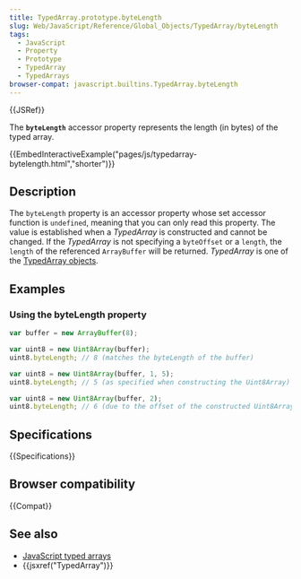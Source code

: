 ```yaml
---
title: TypedArray.prototype.byteLength
slug: Web/JavaScript/Reference/Global_Objects/TypedArray/byteLength
tags:
  - JavaScript
  - Property
  - Prototype
  - TypedArray
  - TypedArrays
browser-compat: javascript.builtins.TypedArray.byteLength
---
```

{{JSRef}}

The **`byteLength`** accessor property represents the length (in bytes) of the
typed array.

{{EmbedInteractiveExample("pages/js/typedarray-bytelength.html","shorter")}}

## Description

The `byteLength` property is an accessor property whose set accessor function is
`undefined`, meaning that you can only read this property. The value is
established when a _TypedArray_ is constructed and cannot be changed. If the
_TypedArray_ is not specifying a `byteOffset` or a `length`, the `length` of the
referenced `ArrayBuffer` will be returned. _TypedArray_ is one of the
[TypedArray objects](/en-US/docs/Web/JavaScript/Reference/Global_Objects/TypedArray#typedarray_objects).

## Examples

### Using the byteLength property

```js
var buffer = new ArrayBuffer(8);

var uint8 = new Uint8Array(buffer);
uint8.byteLength; // 8 (matches the byteLength of the buffer)

var uint8 = new Uint8Array(buffer, 1, 5);
uint8.byteLength; // 5 (as specified when constructing the Uint8Array)

var uint8 = new Uint8Array(buffer, 2);
uint8.byteLength; // 6 (due to the offset of the constructed Uint8Array)
```

## Specifications

{{Specifications}}

## Browser compatibility

{{Compat}}

## See also

- [JavaScript typed arrays](/en-US/docs/Web/JavaScript/Typed_arrays)
- {{jsxref("TypedArray")}}
